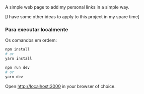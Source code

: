 A simple web page to add my personal links in a simple way.

[I have some other ideas to apply to this project in my spare time]

### Para executar localmente

Os comandos em ordem:

```bash
npm install
# or
yarn install
````

```bash
npm run dev
# or
yarn dev
```

Open [http://localhost:3000](http://localhost:3000) in your browser of choice.